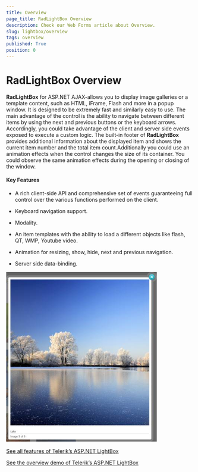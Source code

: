 ```yaml
---
title: Overview
page_title: RadLightBox Overview
description: Check our Web Forms article about Overview.
slug: lightbox/overview
tags: overview
published: True
position: 0
---
```


# RadLightBox Overview



**RadLightBox** for ASP.NET AJAX-allows you to display image galleries or a template content, such as HTML, iFrame, Flash and more in a popup window. It is designed to be extremely fast and similarly easy to use. The main advantage of the control is the ability to navigate between different items by using the next and previous buttons or the keyboard arrows. Accordingly, you could take advantage of the client and server side events exposed to execute a custom logic. The built-in footer of **RadLightBox** provides additional information about the displayed item and shows the current item number and the total item count.Additionally you could use an animation effects when the control changes the size of its container. You could observe the same animation effects during the opening or closing of the window.

#### Key Features

* A rich client-side API and comprehensive set of events guaranteeing full control over the various functions performed on the client.

* Keyboard navigation support.

* Modality.

* An item templates with the ability to load a different objects like flash, QT, WMP, Youtube video.

* Animation for resizing, show, hide, next and previous navigation.

* Server side data-binding.

![lightbox-overview](images/lightbox-overview.jpg)

[See all features of Telerik’s ASP.NET LightBox](https://www.telerik.com/products/aspnet-ajax/lightbox.aspx)

[See the overview demo of Telerik’s ASP.NET LightBox](https://demos.telerik.com/aspnet-ajax/lightbox/examples/overview/defaultcs.aspx)

## 
